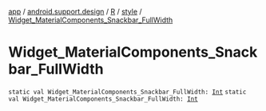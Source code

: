 [app](../../../index.md) / [android.support.design](../../index.md) / [R](../index.md) / [style](index.md) / [Widget_MaterialComponents_Snackbar_FullWidth](./-widget_-material-components_-snackbar_-full-width.md)

# Widget_MaterialComponents_Snackbar_FullWidth

`static val Widget_MaterialComponents_Snackbar_FullWidth: `[`Int`](https://kotlinlang.org/api/latest/jvm/stdlib/kotlin/-int/index.html)
`static val Widget_MaterialComponents_Snackbar_FullWidth: `[`Int`](https://kotlinlang.org/api/latest/jvm/stdlib/kotlin/-int/index.html)